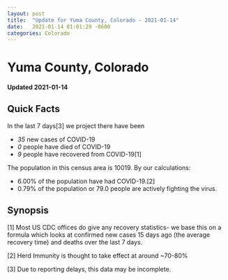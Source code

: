 ```yaml
---
layout: post
title:  "Update for Yuma County, Colorado - 2021-01-14"
date:   2021-01-14 01:01:29 -0600
categories: Colorado
---
```


# Yuma County, Colorado
#### Updated 2021-01-14

## Quick Facts

In the last 7 days[3] we project there have been
- *35* new cases of COVID-19
- *0* people have died of COVID-19
- *9* people have recovered from COVID-19[1]

The population in this census area is 10019. By our calculations:
- 6.00% of the population have had COVID-19.[2]
- 0.79% of the population or 79.0 people are actively fighting the virus.

## Synopsis




[1] Most US CDC offices do give any recovery statistics- we base this on a formula which looks at confirmed new cases
15 days ago (the average recovery time) and deaths over the last 7 days.

[2] Herd Immunity is thought to take effect at around ~70-80%

[3] Due to reporting delays, this data may be incomplete.
 
    